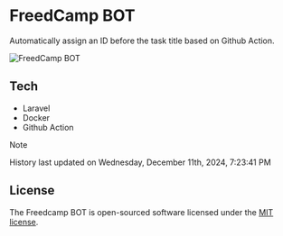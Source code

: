 # FreedCamp BOT

Automatically assign an ID before the task title based on Github Action.

![FreedCamp BOT](https://repository-images.githubusercontent.com/737932867/7d34798b-2680-471c-b089-a78a718d3d6a)

## Tech

- Laravel
- Docker
- Github Action

> [!NOTE]  
> History last updated on Wednesday, December 11th, 2024, 7:23:41 PM

## License

The Freedcamp BOT is open-sourced software licensed under the [MIT license](https://opensource.org/licenses/MIT).
